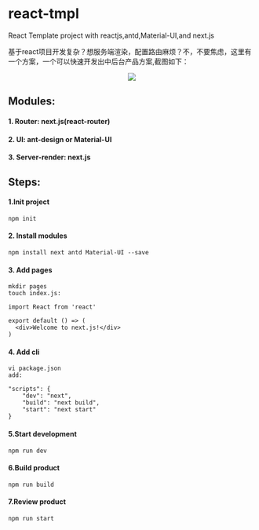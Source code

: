 # react-tmpl

React Template project with reactjs,antd,Material-UI,and next.js

基于react项目开发复杂？想服务端渲染，配置路由麻烦？不，不要焦虑，这里有一个方案，一个可以快速开发出中后台产品方案,截图如下：

<p align="center">
  <img src="screenshot/Capture0.png">
</p>

## Modules:

#### 1. Router: next.js(react-router)
#### 2. UI: ant-design or Material-UI
#### 3. Server-render: next.js

## Steps:

#### 1.Init project
```
npm init 
```
#### 2. Install modules
```
npm install next antd Material-UI --save
```
#### 3. Add pages
```
mkdir pages
touch index.js:

import React from 'react'

export default () => (
  <div>Welcome to next.js!</div>
)
```
#### 4. Add cli
```
vi package.json
add:

"scripts": {
    "dev": "next",
    "build": "next build",
    "start": "next start"
}
```
#### 5.Start development
```
npm run dev
```
#### 6.Build product
```
npm run build
```
#### 7.Review product
```
npm run start
```





